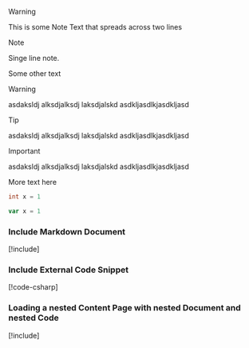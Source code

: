 ﻿
> [!WARNING]
> This is some Note Text
> that spreads across two lines

> [!NOTE]
> Singe line note.

Some other text

> [!WARNING]
> asdaksldj alksdjalksdj laksdjalskd
> asdkljasdlkjasdkljasd



> [!TIP]
> asdaksldj alksdjalksdj laksdjalskd
> asdkljasdlkjasdkljasd

> [!IMPORTANT]
> asdaksldj alksdjalksdj laksdjalskd
> asdkljasdlkjasdkljasd

More text here

```cs
int x = 1
```

```js
var x = 1
```

### Include Markdown Document

[!include[](includeFile.md)]

### Include External Code Snippet

[!code-csharp[](~/includeCode.cs)]


### Loading a nested Content Page with nested Document and nested Code

[!include[](~/Content/DocFxContent.md)] 
